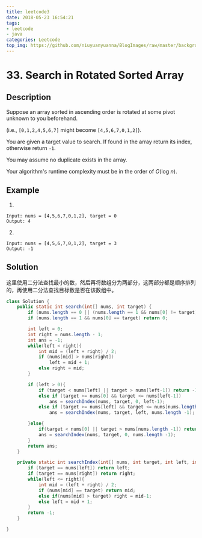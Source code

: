 ```yaml
---
title: leetcode3
date: 2018-05-23 16:54:21
tags:
- leetcode
- java
categories: Leetcode
top_img: https://github.com/niuyuanyuanna/BlogImages/raw/master/background/leetcode.jpg
---
```


# 33. Search in Rotated Sorted Array 

## Description

Suppose an array sorted in ascending order is rotated at some pivot unknown to you beforehand.

(i.e., `[0,1,2,4,5,6,7]` might become `[4,5,6,7,0,1,2]`).

You are given a target value to search. If found in the array return its index, otherwise return `-1`.

You may assume no duplicate exists in the array.

Your algorithm's runtime complexity must be in the order of *O*(log *n*).

## Example

1. 

```
Input: nums = [4,5,6,7,0,1,2], target = 0
Output: 4
```

2. 

```
Input: nums = [4,5,6,7,0,1,2], target = 3
Output: -1

```



## Solution

这里使用二分法查找最小的数，然后再将数组分为两部分，这两部分都是顺序排列的，再使用二分法查找目标数是否在该数组中。

```java
class Solution {
    public static int search(int[] nums, int target) {
        if (nums.length == 0 || (nums.length == 1 && nums[0] != target)) return -1;
        if (nums.length == 1 && nums[0] == target) return 0;

        int left = 0;
        int right = nums.length - 1;
        int ans = -1;
        while(left < right){
            int mid = (left + right) / 2;
            if (nums[mid] > nums[right])
                left = mid + 1;
            else right = mid;
        }

        if (left > 0){
            if (target < nums[left] || target > nums[left-1]) return -1;
            else if (target >= nums[0] && target <= nums[left-1])
                ans = searchIndex(nums, target, 0, left-1);
            else if (target >= nums[left] && target <= nums[nums.length -1])
                ans = searchIndex(nums, target, left, nums.length -1);

        }else{
            if(target < nums[0] || target > nums[nums.length -1]) return -1;
            ans = searchIndex(nums, target, 0, nums.length -1);
        }
        return ans;
    }

    private static int searchIndex(int[] nums, int target, int left, int right){
        if (target == nums[left]) return left;
        if (target == nums[right]) return right;
        while(left <= right){
            int mid = (left + right) / 2;
            if (nums[mid] == target) return mid;
            else if(nums[mid] > target) right = mid-1;
            else left = mid + 1;
        }
        return -1;
    }

}
```

